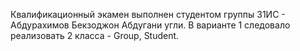 Квалификационный экамен выполнен студентом группы 31ИС - Абдурахимов Бекзоджон Абдугани угли.
В варианте 1 следовало реализовать 2 класса - Group, Student.

